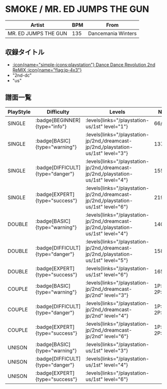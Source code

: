 # SMOKE / MR. ED JUMPS THE GUN

|Artist|BPM|From|
|------|---|----|
|MR. ED JUMPS THE GUN|135|Dancemania Winters|

## 収録タイトル

- [:icon{name="simple-icons:playstation"} Dance Dance Revolution 2nd ReMIX :icon{name="flag:jp-4x3"}](/playstation-jp/2nd)
- "2nd-dc"
- "us"

## 譜面一覧

|PlayStyle|Difficulty|Levels|Notes|Movie|
|---------|----------|------|-----|-----|
|SINGLE| :badge[BEGINNER]{type="info"}| :levels{links="/playstation-us/1st" level="1"}|66/0||
|SINGLE| :badge[BASIC]{type="warning"}| :levels{links="/playstation-jp/2nd,/dreamcast-jp/2nd,/playstation-us/1st" level="3"}|137/0||
|SINGLE| :badge[DIFFICULT]{type="danger"}| :levels{links="/playstation-jp/2nd,/dreamcast-jp/2nd,/playstation-us/1st" level="4"}|155/0||
|SINGLE| :badge[EXPERT]{type="success"}| :levels{links="/playstation-jp/2nd,/dreamcast-jp/2nd,/playstation-us/1st" level="6"}|219/0||
|DOUBLE| :badge[BASIC]{type="warning"}| :levels{links="/playstation-jp/2nd,/dreamcast-jp/2nd,/playstation-us/1st" level="4"}|140/0||
|DOUBLE| :badge[DIFFICULT]{type="danger"}| :levels{links="/playstation-jp/2nd,/dreamcast-jp/2nd,/playstation-us/1st" level="5"}|158/0||
|DOUBLE| :badge[EXPERT]{type="success"}| :levels{links="/playstation-us/1st" level="6"}|165/0||
|COUPLE| :badge[BASIC]{type="warning"}| :levels{links="/playstation-jp/2nd,/dreamcast-jp/2nd" level="3"}|1P:119/0 2P:120/0||
|COUPLE| :badge[DIFFICULT]{type="danger"}| :levels{links="/playstation-jp/2nd,/dreamcast-jp/2nd" level="4"}|1P:141/0 2P:140/0||
|COUPLE| :badge[EXPERT]{type="success"}| :levels{links="/playstation-jp/2nd,/dreamcast-jp/2nd" level="6"}|1P:202/0 2P:201/0||
|UNISON| :badge[BASIC]{type="warning"}| :levels{links="/playstation-us/1st" level="3"}|||
|UNISON| :badge[DIFFICULT]{type="danger"}| :levels{links="/playstation-us/1st" level="4"}|||
|UNISON| :badge[EXPERT]{type="success"}| :levels{links="/playstation-us/1st" level="6"}|||
